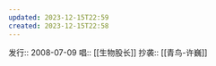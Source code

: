 ```yaml
---
updated: 2023-12-15T22:59
created: 2023-12-15T22:58
---
```

发行:: 2008-07-09
唱:: [[生物股长]]
抄袭:: [[青鸟-许巍]]
